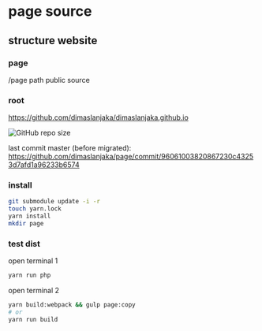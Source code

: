 # page source

## structure website

### page
/page path public source

### root
https://github.com/dimaslanjaka/dimaslanjaka.github.io

![GitHub repo size](https://img.shields.io/github/repo-size/dimaslanjaka/page?color=red&style=flat-square)

last commit master (before migrated): https://github.com/dimaslanjaka/page/commit/96061003820867230c43253d7afd1a96233b6574

### install

```bash
git submodule update -i -r
touch yarn.lock
yarn install
mkdir page
```

### test dist
open terminal 1
```bash
yarn run php
```

open terminal 2
```bash
yarn build:webpack && gulp page:copy
# or
yarn run build
```
